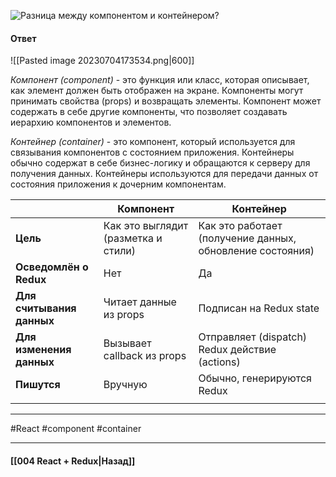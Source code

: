 ![Разница между компонентом и контейнером?](https://youtu.be/81yRgVQ1ciM?t=370)

#### Ответ

![[Pasted image 20230704173534.png|600]]

*Компонент (component)* - это функция или класс, которая описывает, как элемент должен быть отображен на экране. Компоненты могут принимать свойства (props) и возвращать элементы. Компонент может содержать в себе другие компоненты, что позволяет создавать иерархию компонентов и элементов.

*Контейнер (container)* - это компонент, который используется для связывания компонентов с состоянием приложения. Контейнеры обычно содержат в себе бизнес-логику и обращаются к серверу для получения данных. Контейнеры используются для передачи данных от состояния приложения к дочерним компонентам.

|                           | Компонент                           | Контейнер                                                 |
| ------------------------- | ----------------------------------- | --------------------------------------------------------- |
| **Цель**                  | Как это выглядит (разметка и стили) | Как это работает (получение данных, обновление состояния) |
| **Осведомлён о Redux**    | Нет                                 | Да                                                        |
| **Для считывания данных** | Читает данные из props              | Подписан на Redux state                                   |
| **Для изменения данных**  | Вызывает callback из props          | Отправляет (dispatch) Redux действие (actions)            |
| **Пишутся**               | Вручную                             | Обычно, генерируются Redux                                |
|                           |                                     |                                                           |                          |                                     |                                                           |

____
#React #component #container

____

#### [[004 React + Redux|Назад]]